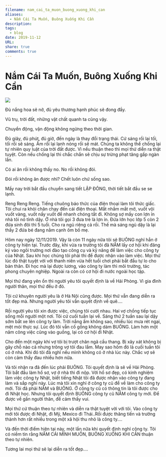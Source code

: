 ```yaml
---
filename: nam_cai_ta_muon_buong_xuong_khi_can
aliases:
  - Nắm Cái Ta Muốn, Buông Xuống Khi Cần
description: 
tags:
  - blog
date: 2019-11-12
URL: 
share: true
comments: true
---
```

# Nắm Cái Ta Muốn, Buông Xuống Khi Cần


![](https://lh3.googleusercontent.com/pw/AP1GczOfjyqTdinSgg5QXtHceXTfxPgEp_S16hhUnDyjDm9ZWCqEDFvL4i-Valmz7yc73irztZu2Z-4AqGogIygKM02Rdw4wKTgClJe7dj4cAVTt1IfzqcjBNLgx314qg00SiltDOq0I4N-A2gdQm4EqGXWN=w494-h879-s-no-gm?authuser=0)


Đủ nắng hoa sẽ nở, đủ yêu thương hạnh phúc sẽ đong đầy.

Vũ trụ, trời đất, những vật chất quanh ta cũng vậy.

Chuyển động, vận động không ngừng theo thời gian.

Đủ giây, đủ phút, đủ giờ, đến ngày là thay đổi trạng thái. Cứ sáng rồi lại tối, tối rồi sẽ sáng. Ấm rồi lại lạnh nóng rồi sẽ mát. Chúng ta không thể chống lại tự nhiên quy luật của trời đất được. Vì nếu thuận theo thì mọi thứ diễn ra thật tuyệt. Còn nếu chống lại thì chắc chắn sẽ chịu sự trừng phạt tăng gấp ngàn lần.

Có ai ăn rồi không thấy no. No rồi không đói.

Đói rồi không ăn được nhỉ? Chết luôn chứ sống sao.

Mấy nay trời bắt đầu chuyển sang tiết LẬP ĐÔNG, thời tiết bắt đầu se se lạnh.

Reng Reng Reng. Tiếng chuông báo thức của điện thoại làm tôi thức giấc. Tôi chui ra khỏi chăn chạy đến cái điện thoại. Mắt nhắm mắt mở, vuốt vội vuốt vàng, vuốt nấy vuốt để nhanh chóng tắt đi. Không sợ mấy con lợn ỉn nhà tôi nó tỉnh dậy. Ở nhà tôi gọi 3 đưa trẻ là lợn ỉn. Đứa lớn học lớp 5 còn 2 đứa sinh đôi thì 5 tuổi. Cho ra ngủ riêng cả rồi. Thế mà sáng ngủ dậy là lại thấy 2 đứa bé đang nằm cạnh ôm bố mẹ.

Hôm nay ngày 12/11/2019. Vậy là còn 11 ngày nữa tôi sẽ BUÔNG nghỉ hẳn ở công ty hiện tại. Trước đây, khi vừa ra trường tôi đã NẮM lấy cơ hội khi đăng ký vào ngôi trường nơi đào tạo công cụ và kỹ năng để làm việc cho công ty của Nhật. Sau khi học chúng tôi phải thi để được nhận vào làm việc. Mọi thứ lúc đó thật tuyệt vời với thanh niên vừa hết tuổi chơi phải bắt đầu tự lo cho bản thân. Đi học mà lại được lương, vào công ty làm thì môi trường, tác phong chuyên nghiệp. Ngoài ra còn có cơ hội đi nước ngoài học tập.

Mọi thứ đang yên ổn thì người yêu tôi quyết định là về Hải Phòng. Vì gia đình người thân, mọi thứ đều ở đó.

Tôi cứ khuyên người yêu là ở Hà Nội cũng được. Mọi thứ vẫn đang diễn ra tốt đẹp mà. Nhưng người yêu tôi vẫn quyết định về quê....

Rồi người yêu tôi xin được việc, chúng tôi cưới nhau. Hai vợ chồng tiếp tục sống mỗi người một nơi. Tôi cứ cuối tuần lại về. Sáng thứ 2 tuần sau lại dậy sớm bắt xe lên công ty làm. Trời nắng ấm không sao, nhiều lúc mưa rét ngại, mệt mỏi thực sự. Lúc đó tôi vẫn cố gồng không dám BUÔNG. Làm hơn một năm công việc cũng vào guồng, lại có cơ hội đi Nhật.

Cho đến một ngày khi vợ tôi bị trượt chân ngã cầu thang. Bị xây xát không bị gãy chỗ nào cả nhưng trông vợ tôi đau lắm. May sao hôm đó là cuối tuần tôi có ở nhà. Khi đó tôi đã nghĩ nếu mình không có ở nhà lúc này. Chắc vợ sẽ còn cảm thấy đau nhiều hơn nữa.

Và tôi nhận ra đã đến lúc phải BUÔNG. Tôi quyết định là sẽ về Hải Phòng. Tôi bắt đầu làm hồ sơ, vợ ở nhà thì đi nộp. Với hồ sơ đẹp, có kinh nghiệm làm việc công ty Nhật, biết tiếng Nhật tôi đã được nhận vào công ty đang làm và sắp nghỉ này. Lúc mà tôi xin nghỉ ở công ty cũ để về làm cho công ty mới. Tôi đã phải NẮM và BUÔNG. Ở công ty cũ có thông tin là tôi được cho đi Nhật học. Nhưng tôi quyết định BUÔNG công ty cũ NẮM công ty mới. Để được về gần người thân, để cảm thấy vui.

Mọi thứ cứ thuận theo tự nhiên và diễn ra thật tuyệt vời với tôi. Vào công ty mới tôi được đi Nhật, đi Mỹ, Mexico đi Thái..Rồi được thăng tiến và trưởng thành hơn rất nhiều trong một xã hội thu nhỏ là công ty....

Và đến thời điểm hiện tại này, một lần nữa khi quyết định nghỉ công ty. Tôi có niềm tin rằng NẮM CÁI MÌNH MUỐN, BUÔNG XUỐNG KHI CẦN thuận theo tự nhiên.

Tương lai mọi thứ sẽ lại diễn ra tốt đẹp....

